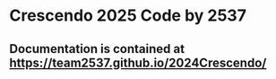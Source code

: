 # Crescendo 2025 Code by 2537

## Documentation is contained at https://team2537.github.io/2024Crescendo/
